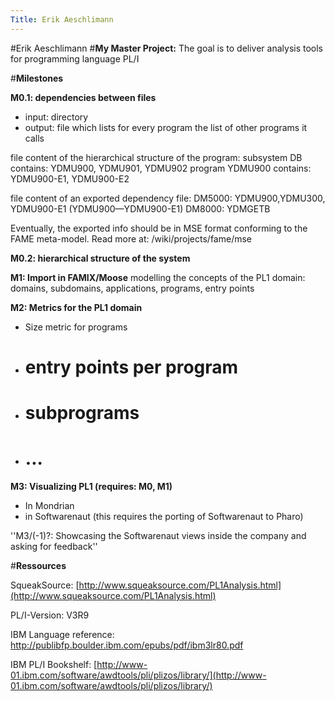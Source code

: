 ```yaml
---
Title: Erik Aeschlimann
---
```

#Erik Aeschlimann
#**My Master Project:**
The goal is to deliver analysis tools for programming language PL/I

#**Milestones**

**M0.1: dependencies between files**


- input: directory
- output: file which lists for every program the list of other programs it calls

file content of the hierarchical structure of the program:
subsystem DB contains: YDMU900, YDMU901, YDMU902
program YDMU900 contains: YDMU900-E1, YDMU900-E2

file content of an exported dependency file:
DM5000: YDMU900,YDMU300, YDMU900-E1 (YDMU900&mdash;YDMU900-E1)
DM8000: YDMGETB

Eventually, the exported info should be in MSE format conforming to the 
FAME meta-model. Read more at: /wiki/projects/fame/mse

**M0.2: hierarchical structure of the system**

**M1: Import in FAMIX/Moose**
modelling the concepts of the PL1 domain: domains, subdomains, applications,
programs, entry points

**M2: Metrics for the PL1 domain**

-  Size metric for programs
-  # entry points per program
-  # subprograms
-  # ...

**M3: Visualizing PL1 (requires: M0, M1)**


-  In Mondrian 
-  in Softwarenaut (this requires the porting of Softwarenaut to Pharo) 

\''M3/(-1)?: Showcasing the Softwarenaut views inside the company
and asking for feedback\''


#**Ressources**

SqueakSource:
[http://www.squeaksource.com/PL1Analysis.html](http://www.squeaksource.com/PL1Analysis.html)


PL/I-Version:	V3R9

IBM Language reference:	
http://publibfp.boulder.ibm.com/epubs/pdf/ibm3lr80.pdf

IBM PL/I Bookshelf:
[http://www-01.ibm.com/software/awdtools/pli/plizos/library/](http://www-01.ibm.com/software/awdtools/pli/plizos/library/)

